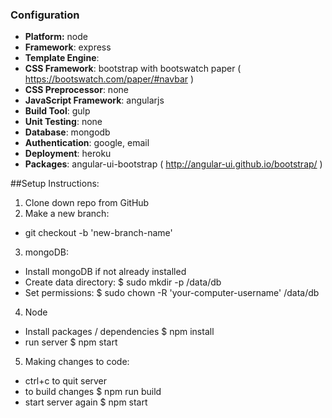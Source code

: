 ### Configuration
- **Platform:** node
- **Framework**: express
- **Template Engine**: 
- **CSS Framework**: bootstrap with bootswatch paper ( https://bootswatch.com/paper/#navbar )
- **CSS Preprocessor**: none
- **JavaScript Framework**: angularjs
- **Build Tool**: gulp
- **Unit Testing**: none
- **Database**: mongodb
- **Authentication**: google, email
- **Deployment**: heroku
- **Packages**: angular-ui-bootstrap ( http://angular-ui.github.io/bootstrap/ )

##Setup Instructions:
1. Clone down repo from GitHub
2. Make a new branch:
* git checkout -b 'new-branch-name'
3. mongoDB: 
* Install mongoDB if not already installed
* Create data directory: $ sudo mkdir -p /data/db
* Set permissions: $ sudo chown -R 'your-computer-username' /data/db
4. Node 
* Install packages / dependencies $ npm install
* run server $ npm start
5. Making changes to code:
* ctrl+c to quit server
* to build changes $ npm run build
* start server again $ npm start

